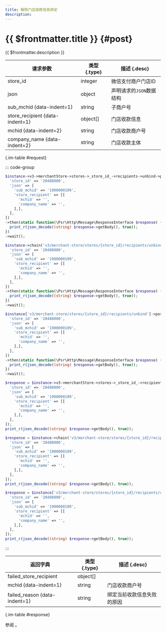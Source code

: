 ```yaml
---
title: 解除门店收款信息绑定
description: 
---
```


# {{ $frontmatter.title }} {#post}

{{ $frontmatter.description }}

| 请求参数 | 类型 {.type} | 描述 {.desc}
| --- | --- | ---
| store_id | integer | 微信支付商户门店ID
| json | object | 声明请求的`JSON`数据结构
| sub_mchid {data-indent=1} | string | 子商户号
| store_recipient {data-indent=1} | object[] | 门店收款信息
| mchid {data-indent=2} | string | 门店收款商户号
| company_name {data-indent=2} | string | 门店收款主体

{.im-table #request}

::: code-group

```php [异步纯链式]
$instance->v3->merchantStore->stores->_store_id_->recipients->unbind->postAsync([
  'store_id' => '20488000',
  'json' => [
    'sub_mchid' => '1900000109',
    'store_recipient' => [[
      'mchid' => '',
      'company_name' => '',
    ],],
  ],
])
->then(static function(\Psr\Http\Message\ResponseInterface $response) {
  print_r(json_decode((string) $response->getBody(), true));
})
->wait();
```

```php [异步声明式]
$instance->chain('v3/merchant-store/stores/{store_id}/recipients/unbind')->postAsync([
  'store_id' => '20488000',
  'json' => [
    'sub_mchid' => '1900000109',
    'store_recipient' => [[
      'mchid' => '',
      'company_name' => '',
    ],],
  ],
])
->then(static function(\Psr\Http\Message\ResponseInterface $response) {
  print_r(json_decode((string) $response->getBody(), true));
})
->wait();
```

```php [异步属性式]
$instance['v3/merchant-store/stores/{store_id}/recipients/unbind']->postAsync([
  'store_id' => '20488000',
  'json' => [
    'sub_mchid' => '1900000109',
    'store_recipient' => [[
      'mchid' => '',
      'company_name' => '',
    ],],
  ],
])
->then(static function(\Psr\Http\Message\ResponseInterface $response) {
  print_r(json_decode((string) $response->getBody(), true));
})
->wait();
```

```php [同步纯链式]
$response = $instance->v3->merchantStore->stores->_store_id_->recipients->unbind->post([
  'store_id' => '20488000',
  'json' => [
    'sub_mchid' => '1900000109',
    'store_recipient' => [[
      'mchid' => '',
      'company_name' => '',
    ],],
  ],
]);
print_r(json_decode((string) $response->getBody(), true));
```

```php [同步声明式]
$response = $instance->chain('v3/merchant-store/stores/{store_id}/recipients/unbind')->post([
  'store_id' => '20488000',
  'json' => [
    'sub_mchid' => '1900000109',
    'store_recipient' => [[
      'mchid' => '',
      'company_name' => '',
    ],],
  ],
]);
print_r(json_decode((string) $response->getBody(), true));
```

```php [同步属性式]
$response = $instance['v3/merchant-store/stores/{store_id}/recipients/unbind']->post([
  'store_id' => '20488000',
  'json' => [
    'sub_mchid' => '1900000109',
    'store_recipient' => [[
      'mchid' => '',
      'company_name' => '',
    ],],
  ],
]);
print_r(json_decode((string) $response->getBody(), true));
```

:::

| 返回字典 | 类型 {.type} | 描述 {.desc}
| --- | --- | ---
| failed_store_recipient | object[] | 
| mchid {data-indent=1} | string | 门店收款商户号
| failed_reason {data-indent=1} | string | 绑定当前收款信息失败的原因

{.im-table #response}

参阅 。
